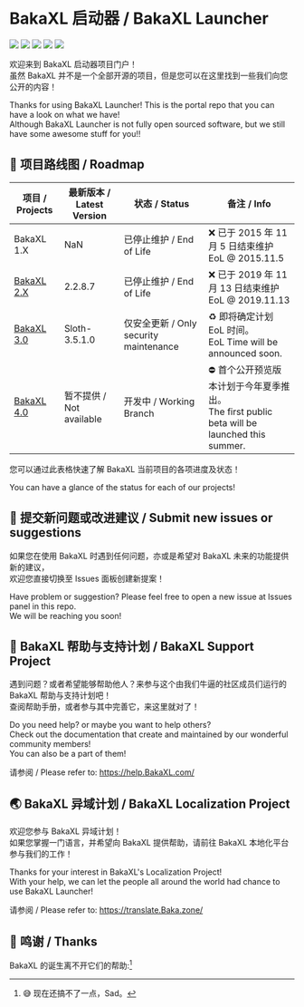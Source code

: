 # BakaXL 启动器 / BakaXL Launcher
[![](https://img.shields.io/badge/V%20ME-50-red?style=for-the-badge&logo=kfc&logoColor=red)](https://afdian.net/@TT702)
[![](https://img.shields.io/badge/We%20Are-POOR-946ce6?style=for-the-badge&logo=cashapp&logoColor=bb9aff)](https://afdian.net/@TT702)
[![](https://img.shields.io/github/issues/BakaXL-Launcher/BakaXL?style=for-the-badge)](https://github.com/BakaXL-Launcher/BakaXL/issues)
[![](https://img.shields.io/github/forks/BakaXL-Launcher/BakaXL?style=for-the-badge)](https://www.bilibili.com/video/BV1GJ411x7h7/)
[![](https://img.shields.io/github/stars/BakaXL-Launcher/BakaXL?style=for-the-badge)](https://www.bilibili.com/video/BV1GJ411x7h7/)

欢迎来到 BakaXL 启动器项目门户！ <br />
虽然 BakaXL 并不是一个全部开源的项目，但是您可以在这里找到一些我们向您公开的内容！

Thanks for using BakaXL Launcher! This is the portal repo that you can have a look on what we have! <br />
Although BakaXL Launcher is not fully open sourced software, but we still have some awesome stuff for you!!

## 🚸 项目路线图 / Roadmap

| 项目 / Projects | 最新版本 / Latest Version | 状态 / Status | 备注 / Info
| ------ | ------ | ------ | ------ |
| BakaXL 1.X | NaN | 已停止维护 / End of Life | :x: 已于 2015 年 11 月 5 日结束维护 <br />EoL @ 2015.11.5
| [BakaXL 2.X](https://www.bilibili.com/video/BV1Hs411971M/) | 2.2.8.7 | 已停止维护 / End of Life | :x: 已于 2019 年 11 月 13 日结束维护 <br />EoL @ 2019.11.13
| [BakaXL 3.0](https://www.bilibili.com/video/BV15v4y1b73Z/) | Sloth-3.5.1.0 | 仅安全更新 / Only security maintenance | :recycle: 即将确定计划 EoL 时间。 <br />EoL Time will be announced soon.
| [BakaXL 4.0](https://www.bilibili.com/video/BV1pw411C7ey/) | 暂不提供 / Not available | 开发中 / Working Branch | :no_entry: 首个公开预览版本计划于今年夏季推出。<br />The first public beta will be launched this summer.

您可以通过此表格快速了解 BakaXL 当前项目的各项进度及状态！

You can have a glance of the status for each of our projects!

## 💌 提交新问题或改进建议 / Submit new issues or suggestions

如果您在使用 BakaXL 时遇到任何问题，亦或是希望对 BakaXL 未来的功能提供新的建议， <br />
欢迎您直接切换至 Issues 面板创建新提案！

Have problem or suggestion? Please feel free to open a new issue at Issues panel in this repo. <br />
We will be reaching you soon!

## 🛂 BakaXL 帮助与支持计划 / BakaXL Support Project

遇到问题？或者希望能够帮助他人？来参与这个由我们牛逼的社区成员们运行的 BakaXL 帮助与支持计划吧！ <br />
查阅帮助手册，或者参与其中完善它，来这里就对了！

Do you need help? or maybe you want to help others? <br />
Check out the documentation that create and maintained by our wonderful community members! <br />
You can also be a part of them!

请参阅 / Please refer to: https://help.BakaXL.com/

## 🌏 BakaXL 异域计划 / BakaXL Localization Project

欢迎您参与 BakaXL 异域计划！ <br />
如果您掌握一门语言，并希望向 BakaXL 提供帮助，请前往 BakaXL 本地化平台参与我们的工作！

Thanks for your interest in BakaXL's Localization Project! <br />
With your help, we can let the people all around the world had chance to use BakaXL Launcher!

请参阅 / Please refer to: https://translate.Baka.zone/

## 🙏 鸣谢 / Thanks
BakaXL 的诞生离不开它们的帮助:[^1]

[^1]: :sweat_smile: 现在还搞不了一点，Sad。
